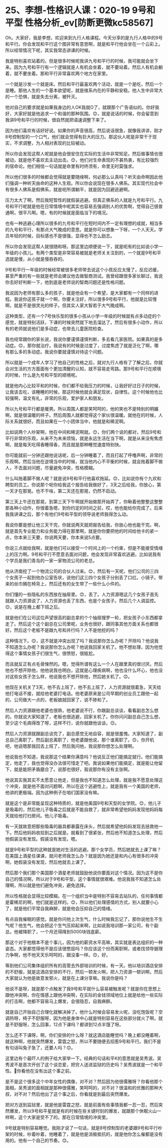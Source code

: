 # 25、李想-性格识人课：020-19 9号和平型 性格分析_ev[防断更微kc58567]

Oh。大家好，我是李想，欢迎来到九行人格课程。今天分享的是九行人格中的9号和平行。你会发现和平行这个图非常有意思啊，就是和平行他会坐在一个云彩上。所以经常情况下呢，其实我常态讲课的时候。

我是特别喜欢站着的。但是很多时候呢我讲九号和平行的时候，我可能就会坐下来。因为九号和平行有一个逻辑就是人有机会坐着，就不要站着。然后人有机会躺着，就不要坐着。那和平行非常喜欢两个地方在家里。

一个就是沙发一个就是床。然后和平行最喜欢两个活动，就是一个是吃，然后一个是睡。那他人生的一个基本欲望呢，就是维系内在的平静和安稳。他人生中非常大的一个恐惧，就是失去分离，被歼灭。

他对自己的要求就是如果我身边的人OK我就O了，就跟那个广告语似的。你好我好，大家好就是他追求一个和谐的那种氛围。😊，就是说话的时候，你会留意到我讲9号和平行的时候，很自然就把语速调整下来了。

因为他们喜欢有话好好说。如果你的声音很高，然后说话很急，就像我讲讲，刚才8号控制型的一个口气，他们就会觉得有巨大的压力。那这伙人呢是非常干于现实，不求调整，为人相对表现的比较被动。

所以你会发现这帮人呢就是他会很安住在实际的生活中非常知足。然后做事情也很被动，就是他不喜欢去主动出击。😊，他们对生命表现的不甚热衷，有比较强烈的宿命论。他们相信一句话就是命里有时终须有，命里无时莫强求。

所以他们很多的时候都会觉得就是要随缘啊，何必那么认真吗？听天由命啊因此他们强调一种听天由命的这种人生观。所以你会说现在很多人佛系。其实现代社会中有很多人佛系是假佛系，就是呃所谓躺平，就是因为回避逃避啊。

压力太大了啊，然后我短暂性的就假装逃避。但真正佛系的人就是九号和平行。九号和平行呢就是他在日常情境中呢其实也容易去强调别人的优势啊，觉得自己很普通啊，很平凡啊。嗯，有的时候就是面临当下的境况。

也有一种逃避心理所以很多的九号和平行在短时间内不一定有理想的成就，相当多的九号和平行，有那点大气晚成的意思。就是你可以想象一下呀，一个人天天。学员年轻的时候，目标感也不是很强，显得也不怎么励志。

所以你会发现这帮人就很随和呀。那这里边顺便说一下，就是呃有的比如说小学一年级的小孩儿。有两个类型是非常容易被就是老师关关注到的，一个就是9号和平选就是慢，从小就是慢吞吞的。

9号和平行一年级的时候经常被很多老师带去说这个小孩反应太慢了，反应迟缓，甚至严重的有一些就是老师会建议他去做智商测试。我曾经跟很多家长聊过，我说你去好好判断一下，他到底是老师说的智商问题还是性格问题。

我说因为老师有那么多的孩子，就是他会有一个希望，是大家都有一个同样的进程。我说你这孩子就一个啊，你要关注好，所以很多9号和平行，他就是比较慢啊，就是不是很灵光的样子。但其实人家大智若于大气晚成啊。

这种类型，还有一个7号快乐型的很多小孩从小学一年级的时候就有点多动症的个感觉，就是特别活跃，下课的时候突然就下地去溜达了。然后有很多小动作，所以有的老师就说他们是多动症，也带去儿童医院检查。

我也经常跟你的家长说，我说你要谨慎谨慎判断，多去看几家医院。如果真的是多动症。😊，那你就治疗。我说有的时候是过度了，过度焦虑了就是泛化了啊，哪有那么多的多动症。我说你要就谨慎对待这个问题。

所以就是一个成年人学习了他自己的性格之后，就对九行人格有了了解之后，你就会对生活的方方面面有个更加清醒的认知，就不容易走弯路。那9号和平行在顺境的时候，什么是九号和平型的顺境呢。

就是他内心比较平和的时候，你们都不给我压力的时候，让我好好过日子的时候，让我该去吃，该睡睡的时候，那这时候他就会满足现状，自律性。这个时候他也比较强啊，温文有礼，非常的乐观，爱护家人和朋友。

所以九号和平行都是暖男。所以周围人都是笑呵呵的，他的笑也不是特别的明媚啊，就是很温暖的样子。然后周围人就都觉得这个家伙很温暖。就他在的时候，人际关系就很好。而且如果在一个小团体当中，他就是和稀泥啊。

比如说两个人吵架啊，他在中间和稀泥啊就。😊，你们两个说的都对，然后9号和平行非常的乐观，从来不为未来烦恼，就是永远生活在当下啊，就是从来没有焦虑啊，就是每天吃得香睡得香，而且就是那种睡觉速度特别快。

你可能就前一分钟还跟他说话呢，后一分钟睡着了，而且打起了呼噜声啊，非常的乐观啊。然后当他在逆境当中的时候，就当他内心不平衡的时候，就会拖着脚不做人，不去面对问题，尽量避免冲突，性格模糊。

什么叫拖着脚不做人呢？就是说9号和平行他喜欢拖延。😊，比如说你有个九欢和聘型的员工。你说那个呃你给我这个报告给我做好了，3天之后给我，你放心，第一天才在那晃。也不干啥，第二天还在那晃，仍然不启动。

第三天上午还在那晃，到第三天下午啊就开始做那开始弄了，你瞅着他整整这整整那各种小动作，你很着急嗯，到你约定的时间之前，哎，他也能给你完成了。后来我我讲课之后，那个有他们9号和平型的领导说老师我得怎么动。

我说你要是想让他三天干完，你就说两天就把报告给我，你放心他也能干完。啊，就是首先专业能力和业务能力得在那里啊，就是你你要把他的时间给他卡的紧一点，你本来三天要，你说两天要，你本来说5点要。

你说三点就给我啊，就是他们可以接受一个时间上的一个约束，但是不能接受情绪上的压力啊。9号和平行不愿意去面对问题，他会发现非常喜欢逃避。比如说我有个学员是我们青岛的一家一家物流公司的老总。

他从济南挖了一个物流公司的合伙人过来。😊，然后有一天呢，他们公司的三四个女孩子一起到他办公室告状，说他们这三四个女孩子分别丢了口红。小镜子。带来的丝巾搁在椅背上，然后还有的女生带了一些什么小件的。

你们懂的一些隐私的东西放在抽屉里。😊，丢了。人力资源嗯这几个女孩子首先就跟人力资源说了，人力资源也丢了东西，也是个女孩子。然后几个人调监控。😊，说是在晚上都下班之后。

就是他们在公司这位声望很高的副总拿的个个抽屉搜罗一轮，把女孩子小东西都拿走了。然后这个这个副总在公司里呢，业务也很好，跟同事其他方面关系也都很好。然后这个老板不是跟九号和并行吗？人不是他挖的吗？

这种情况下。😊，这不就是冲突出现了吗？我说那你怎么办呢？开除吗？他说我不知道怎么办呢？我说那你怎么办呢？他说我回家关机了。他不想处理，因为他觉得这个事情女孩子们很生气，很愤怒，很尴尬。

而且就反正有点毛骨悚然的。嗯，觉得所谓有这么一个人在跟里真的很讨厌。然后他也不想开除他，他他说我也明白，这就是心理疾病啊，他也没什么坏心，他也没对这些女孩子怎么样，他说我也不想开除他，然后她关机了。😊。

他现在关机关了3天，他不去上班了，他不去上班了，人力资源就很着急，天天给他打电话不接，就给他老婆打电话。他老婆原来是公司早期的创业员工跟他一起的，公司做大一点的，老板娘就回家了，说不掺和了。

然后人力资源跟他老婆也很熟，他老婆说不行，你跟副总谈谈，看看副总怎么想的。你就说大家知道了，老板也很逃避，回家关机了。你你问问副总自己怎么想，至少这个毛病得改了呀，这样不行，说你就跟他谈谈。😊。

然后人力资源就跟副总谈完了，副总感觉无地自容，就是很羞愧。大家知道了，副总自己离职了。然后副总离职了，他老婆跟他说，那个谁离职了。😊，你开机吧，他说嗯那我回去上班了，然后我问他，我说那你想怎么处理啊。

他说我也不知道，我说那这个结果你满意吗？他说反正他们能搞定就行。他们能搞定，他走了，我也觉得没办法很可惜走了吧。我说如果他们能搞定，就是能让他留下，就是能把矛盾磨合了。说那也很好，我说那你有没有主张啊。

他说其实我其实不太愿意让他走，但是我也不知道怎么处理，就是我不愿意处理这个冲突，就是他不面对问题啊，所以在这个逃避性上，就是我有一个美国的老师，他讲的更极端。因为这种例子在咱们国家没有嘛。

就是这个是非常能呈现这种特质的，就是他美国9号和天型的女学院。😊，他儿子是吸毒的，然后他儿子吸毒之后就是不能自救了，就非常希望他妈妈发现他妈妈每天就给他打扫房间。他儿子吸毒。

有一天就故意把那些吸毒的器具都暴露在床头，然后就希望他妈妈发现去拯救他一下。然后他妈妈收拾到之后就是。就看到了很紧张，然后他不知道怎么处理，然后他假装没有发现。假装没有发现，嗯。

就是9号和平型的这种就是她对生活的逃避。那个女学员，然后她就去上课了嘛？在美国上酒星任课课，就问老师我怎么办？就是因为她还是和内心有很多的冲突啊，她假装没有发现，然后他就去上课了。

然后那个我们那个美国那个酒星老师就鼓励他说你要面对这个情况。因为这不是你自己的情况啊，所以对于9号和平型，这个事情就很艰难。他说我我不知道怎么处理啊，所以就是他们避免冲突，避免选择。

所以性格就会显得比较模糊。在一个组织当中是特别不容易去站队的，任何事情都是霍稀尼的啊，他们就是这样的。😊，所以他们处理感情的方式，别人就要小心了，就是他们平常自我麻醉，就是他会压抑自己的情绪。

有点自我催眠的感觉。就是你问他上次生气，什么时候我忘记了，那你说他生不生气呢？他生气，他会把这个生气压抑起来啊，比如说我培训那一家公司，有个副总。他被降职了，一个月还得降到5000块钱底薪。

那这个对于他根本不是个事儿，因为他的薪资水平高嘛，其实就是表达组织的一种姿态。大家都觉得他不是应该很憋屈吗？你应该这个份而离职啊，或者找领导据理力争啊，他不他天天乐呵呵的，跟没事一样。😊，好。

等到他们公司集体组织所有的高管去外部培训的时候，有一天。他以培训酒店安排的不舒服，就是这酒店安排的不行，然后一顿发火啊，把人力资源一顿训啊，然后大家就认为他是故意发邪火，就是在上课分享嘛。我说你是吗？

他说不是呀，就是那个点触发了我9号和平就什么容易被触发呢？就是你在思想上跟他冲突啊，你在情感上跟他冲突啊，在实际的金钱领域地位上就是给他一些实际的打击啊，他都不容易马上爆发，会很隐忍，自我麻醉。

就是自己开始自己合理化就解决掉了。他什么时候会容易发火呢，没吃饱饭呢？空调热呀，椅子不舒服呀，因为他是身体中心就是特别容易在这些部分就火了啊，就是不舒服呀，怎么回事，12点下课吗？都讲到12点半饿了呀。

怎么还不下课呀，啊，你们安排的什么呀？就这酒店能睡觉吗？晚上都没睡着啊，就这种啊，他就突然爆发，雷霆之怒，所以不要随便去招惹9号和平行。我们不是有句话叫兔子急了，还要人吗？😊。

这里边有个最吓人的例子给大家举一下。经典的句话和平K的意思就是吴秀波。吴秀波不是首次开创了这个谈恋爱，把穷人送进监狱的历史吗？吴秀波就是一个和平性。🎼你看他在没有出这个事之前。

是不是这个很多这个中年女性的偶像，对不对？然后因为他很儒雅呀？你看他那个面相，吴秀波的面相就是那种很儒雅，笑呵呵的，对不对？很温和的优雅的那种大叔，对不对？然后他出了这个事之后，你看就是到最后突然爆发。

把对方送到监狱里，就是他是雷霆之怒，就是前面有些事情我都一忍一忍，然后突然爆发，所以9号和平星就是有的时候在些关键时刻的爆发，就跟那个休眠火山一样啊，这个大家是受不了的。那在日常情境的冲突里。

9号就是特别容易睡觉。我刚才说了一句话，就是8号控制型的老婆跟9号和平行吵架的时候，吵着吵着，他睡着了，就是他是消极抵抗的，就是他你怎么催都是没有用的。他有一个自己的节奏。😊。

